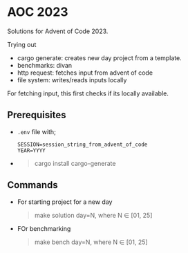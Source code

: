 # AOC 2023

Solutions for Advent of Code 2023.

Trying out 
- cargo generate: creates new day project from  a template.
- benchmarks: divan
- http request: fetches input from advent of code
- file system: writes/reads inputs locally

For fetching input, this first checks if its locally available.
## Prerequisites
  - `.env` file with; 
        
        SESSION=session_string_from_advent_of_code
        YEAR=YYYY
  - > cargo install cargo-generate
## Commands


- For starting project for a new day
  > make solution day=N, where N ∈ [01, 25] 

- FOr benchmarking
  > make bench day=N, where N ∈ [01, 25]
